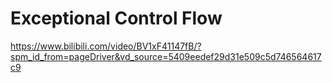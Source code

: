 # Exceptional Control Flow

https://www.bilibili.com/video/BV1xF41147fB/?spm_id_from=pageDriver&vd_source=5409eedef29d31e509c5d746564617c9